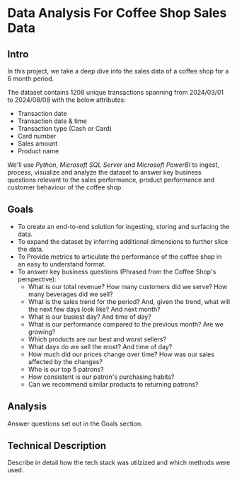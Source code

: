 # **Data Analysis For Coffee Shop Sales Data**

## Intro
In this project, we take a deep dive into the sales data of a coffee shop for a 6 month period.

The dataset contains 1208 unique transactions spanning from 2024/03/01 to 2024/08/08 with the below attributes:
  * Transaction date
  * Transaction date & time
  * Transaction type (Cash or Card)
  * Card number
  * Sales amount
  * Product name

We'll use _Python_, _Microsoft SQL Server_ and _Microsoft PowerBI_ to ingest, process, visualize and analyze the dataset to answer key business questions relevant to the sales performance, product performance and customer behaviour of the coffee shop.

## Goals
  * To create an end-to-end solution for ingesting, storing and surfacing the data.
  * To expand the dataset by inferring additional dimensions to further slice the data.
  * To Provide metrics to articulate the performance of the coffee shop in an easy to understand format.
  * To answer key business questions (Phrased from the Coffee Shop's perspective):
      * What is our total revenue? How many customers did we serve? How many beverages did we sell?
      * What is the sales trend for the period? And, given the trend, what will the next few days look like? And next month?
      * What is our busiest day? And time of day?
      * What is our performance compared to the previous month? Are we growing?
      * Which products are our best and worst sellers?
      * What days do we sell the most? And time of day?
      * How much did our prices change over time? How was our sales affected by the changes?
      * Who is our top 5 patrons?
      * How consistent is our patron's purchasing habits?
      * Can we recommend similar products to returning patrons?
   
## Analysis
  Answer questions set out in the Goals section.

## Technical Description
  Describe in detail how the tech stack was utilzized and which methods were used.
